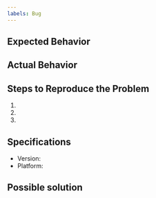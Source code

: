 ```yaml
---
labels: Bug
---
```

<!--- Provide a general summary of the issue in the Title above -->

## Expected Behavior
<!--- Describe what one would expect from the buggy code -->

## Actual Behavior
<!--- Describe what the buggy code is actually doing/returning -->
<!--- Do not hesitate and share screenshots and code snippets that could help understand the issue -->

## Steps to Reproduce the Problem
<!--- Briefly point out the steps we should take to reproduce the problem -->

  1.
  2.
  3.

## Specifications
<!--- Point out the version of phys2bids you are running and your OS version -->

  - Version:
  - Platform:

## Possible solution
<!--- Describe a possible approach to solve the issue -->
